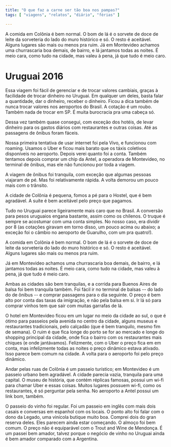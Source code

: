 ```yaml
---
title: "O que faz a carne ser tão boa nos pampas?"
tags: [ "viagens", "relatos", "diário", "férias" ]

---
```

A comida em Colônia é bem normal. O bom de lá é o sorvete de doce de leite da sorveteria do lado do muro histórico e só. O resto é aceitável. Alguns lugares são mais ou menos pra ruim. Já em Montevideo achamos uma churrascaria boa demais, de bairro, e lá jantamos todas as noites. É meio cara, como tudo na cidade, mas valeu à pena, já que tudo é meio caro.

# Uruguai 2016

Essa viagem foi fácil de gerenciar e de trocar valores cambiais, graças à facilidade de trocar dinheiro no Uruguai. Em qualquer um deles, basta falar a quantidade, dar o dinheiro, receber o dinheiro. Ficou a dica também de nunca trocar valores nos aeroportos do Brasil. A cotação é um roubo. Também nada de trocar em SP. É muita burocracia pra uma cabeça só.

Dessa vez também quase consegui, com exceção dos hotéis, de levar dinheiro para os gastos diários com restaurantes e outras coisas. Até as passagens de ônibus foram fáceis.

Nossa primeira tentativa de usar internet foi pela Vivo, e funcionou com roaming. Usamos o Uber e ficou mais barato que os táxis coletivos disponíveis no aeroporto. Depois verei quanto foi a conta. Também tentamos depois comprar um chip da Antel, a operadora de Montevideo, no terminal de ônibus, mas ele não funcionou por toda a viagem.

A viagem de ônibus foi tranquila, com exceção que algumas pessoas viajaram de pé. Mas foi relativamente rápida. A volta demorou um pouco mais com o trânsito.

A cidade de Colônia é pequena, fomos a pé para o Hostel, que é bem agradável. A suíte é bem aceitável pelo preço que pagamos.

Tudo no Uruguai parece ligeiramente mais caro que no Brasil. A conversão para pesos uruguaios engana bastante, assim como os chilenos. O truque é sempre se acostumar com uma conta simples. No nosso caso, era dividir por 8 (as cotações giravam em torno disso, um pouco acima ou abaixo; a exceção foi o câmbio no aeroporto de Guarulho, com um pra quatro!).

A comida em Colônia é bem normal. O bom de lá é o sorvete de doce de leite da sorveteria do lado do muro histórico e só. O resto é aceitável. Alguns lugares são mais ou menos pra ruim.

Já em Montevideo achamos uma churrascaria boa demais, de bairro, e lá jantamos todas as noites. É meio cara, como tudo na cidade, mas valeu à pena, já que tudo é meio caro.

Ambas as cidades são bem tranquilas, e a corrida para Buenos Aires de balsa foi bem tranquila também. Foi fácil ir no terminal de balsas -- do lado do de ônibus -- e comprar passagens para o dia seguinte. O preço é bem alto por conta das taxas da imigração, e não pela balsa em si. Ir lá só para comprar vinhos tem que sair com muitas garrafas de lá.

O hotel em Montevideo ficou em um lugar no meio da cidade ao sul, o que é ótimo para passeios pela avenida no centro da cidade, alguns museus e restaurantes tradicionais, pelo calçadão (que é bem tranquilo, mesmo fim de semana). O ruim é que fica longe do porto se for ao mercado e longe do shopping principal da cidade, onde fica o bairro com os restaurantes mais chiques (e onde jantávamos). Felizmente, com o Uber o preço fica em em conta, mas infelizmente todas as noites o preço dinâmico estava ativado. Isso parece bem comum na cidade. A volta para o aeroporto foi pelo preço dinâmico.

Andar pelas ruas de Colônia é um passeio turístico; em Montevideo é um passeio urbano bem agradável. A cidade parecia vazia, tranquila para uma capital. O museu de história, que contém réplicas famosas, possui um wi-fi para chamar Uber e essas coisas. Muitos lugares possuem wi-fi, como os restaurantes, é só perguntar pela senha. No aeroporto a Antel possui um link bom, também.

O passeio do vinho foi regular. Foi um passeio em inglês com mais dois casais e conversas em espanhol com os locais. O ponto alto foi falar com o dono da Legado, uma vinícola butique muito boa. Comprei dois do gran reserva deles. Eles parecem ainda estar começando. O almoço foi bem comum. O preço não é equiparável com o Trout and Wine de Mendonça. É um passei bem amador, talvez porque o negócio de vinho no Uruguai ainda é bem amador comparado com a Argentina.
